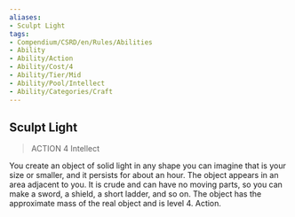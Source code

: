```yaml
---
aliases:
- Sculpt Light
tags:
- Compendium/CSRD/en/Rules/Abilities
- Ability
- Ability/Action
- Ability/Cost/4
- Ability/Tier/Mid
- Ability/Pool/Intellect
- Ability/Categories/Craft
---
```


  
## Sculpt Light  
>ACTION 4  Intellect  
  
You create an object of solid light in any shape you can imagine that is your size or smaller, and it persists for about an hour. The object appears in an area adjacent to you. It is crude and can have no moving parts, so you can make a sword, a shield, a short ladder, and so on. The object has the approximate mass of the real object and is level 4. Action.
